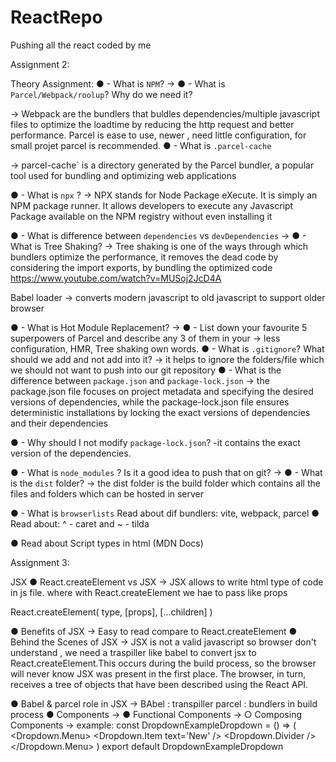 # ReactRepo
Pushing all the react coded by me


Assignment 2:

Theory Assignment:
● - What is `NPM`?
-> 
● - What is `Parcel/Webpack/roolup`? Why do we need it?

-> Webpack are the bundlers that buldles dependencies/multiple javascript files  to optimize the loadtime by reducing the http request and better performance.
Parcel is ease to use, newer , need little configuration, for small projet parcel is recommended.
● - What is `.parcel-cache`

-> parcel-cache` is a directory generated by the Parcel bundler, a popular tool used for bundling and optimizing web applications

● - What is `npx` ?
-> NPX stands for Node Package eXecute. It is simply an NPM package runner. It allows developers to execute any Javascript Package available on the NPM registry without even installing it

● - What is difference between `dependencies` vs `devDependencies`
-> 
● - What is Tree Shaking?
-> Tree shaking is one of the ways through which bundlers optimize the performance, it removes the dead code by considering the import exports, by bundling the optimized code
https://www.youtube.com/watch?v=MUSoj2JcD4A

Babel loader -> converts modern javascript to old javascript to support older browser

● - What is Hot Module Replacement?
-> 
● - List down your favourite 5 superpowers of Parcel and describe any 3 of them in your
-> less configuration, HMR, Tree shaking
own words.
● - What is `.gitignore`? What should we add and not add into it?
-> it helps to ignore the folders/file which we should not want to push into our git repository
● - What is the difference between `package.json` and `package-lock.json`
-> 
the package.json file focuses on project metadata and specifying the desired versions of dependencies, while the package-lock.json file ensures deterministic installations by locking the exact versions of dependencies and their dependencies

● - Why should I not modify `package-lock.json`?
  -it contains the exact version of the dependencies.

● - What is `node_modules` ? Is it a good idea to push that on git?
-> 
● - What is the `dist` folder?
->  the dist folder is the build folder which contains all the files and folders which can be hosted in server

● - What is `browserlists`
Read about dif bundlers: vite, webpack, parcel
● Read about: ^ - caret and ~ - tilda

● Read about Script types in html (MDN Docs)


Assignment 3:



JSX
● React.createElement vs JSX
-> JSX allows to write html type of code in js file. where with React.createElement  we hae to pass like props

React.createElement(
  type,
  [props],
  [...children]
)

● Benefits of JSX
-> Easy to read compare to React.createElement
● Behind the Scenes of JSX
-> JSX is not a valid javascript so browser don't understand , we need a traspiller like babel to convert jsx to React.createElement.This occurs during the build process, so the browser will never know JSX was present in the first place. The browser, in turn, receives a tree of objects that have been described using the React API.

● Babel & parcel role in JSX
-> BAbel : transpiller 
   parcel : bundlers in build process
● Components
->
● Functional Components
->
○ Composing Components
->
example: 
const DropdownExampleDropdown = () => (
 <Dropdown text='File'>
 <Dropdown.Menu>
 <Dropdown.Item text='New' />
 <Dropdown.Divider />
 </Dropdown.Menu>
 </Dropdown>
)
export default DropdownExampleDropdown
